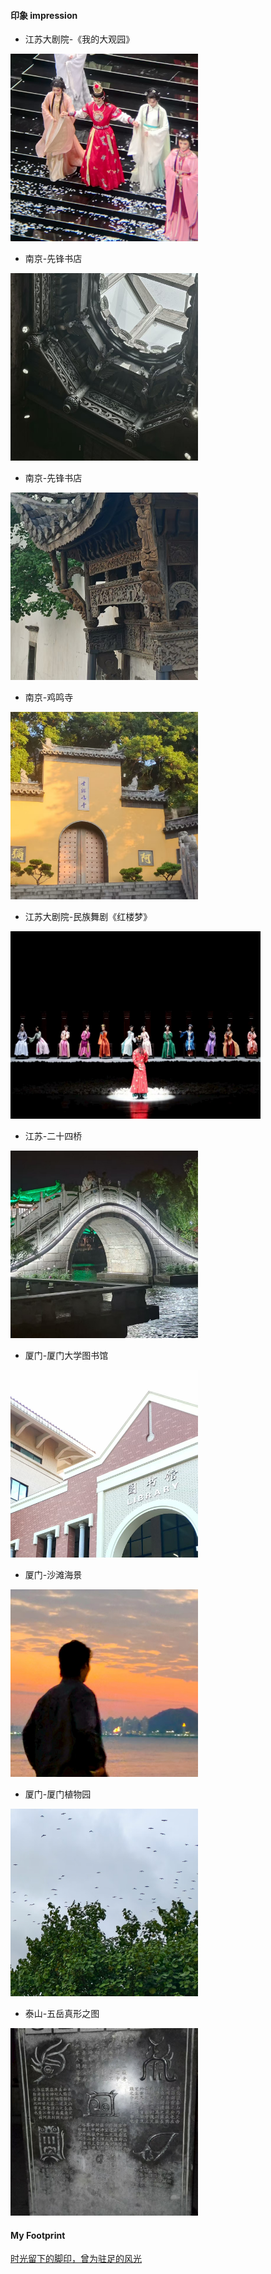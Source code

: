 #### 印象 impression

- 江苏大剧院-《我的大观园》
<img src="contents/data/life/我的大观园.jpg" alt="居然看不到图片？" width="300" height="300">

- 南京-先锋书店
<img src="contents/data/life/先锋书店.jpg" alt="居然看不到图片？" width="300" height="300">

- 南京-先锋书店
<img src="contents/data/life/先锋书店2.jpg" alt="居然看不到图片？" width="300" height="300">

- 南京-鸡鸣寺
<img src="contents/data/life/鸡鸣寺.jpg" alt="居然看不到图片？" width="300" height="300">

- 江苏大剧院-民族舞剧《红楼梦》
<img src="contents/data/life/红楼梦舞剧.jpg" alt="居然看不到图片？" width="400" height="300">

- 江苏-二十四桥
<img src="contents/data/life/二十四桥.jpg" alt="居然看不到图片？" width="300" height="300">

- 厦门-厦门大学图书馆
<img src="contents/data/life/厦门大学图书馆.jpg" alt="居然看不到图片？" width="300" height="300">

- 厦门-沙滩海景
<img src="contents/data/life/厦门海边.jpg" alt="居然看不到图片？" width="300" height="300">

- 厦门-厦门植物园
<img src="contents/data/life/厦门植物园.jpg" alt="居然看不到图片？" width="300" height="300">

- 泰山-五岳真形之图
<img src="contents/data/life/五岳真形.jpg" alt="居然看不到图片？" width="300" height="300">


#### My Footprint
[时光留下的脚印，曾为驻足的风光](https://www.kdocs.cn/l/cg3IdHctqLZA)